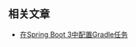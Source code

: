## 相关文章

+ [在Spring Boot 3中配置Gradle任务](http://tu-yucheng.github.io/springboot/2023/06/01/spring-boot-3-gradle-configure-tasks.html)